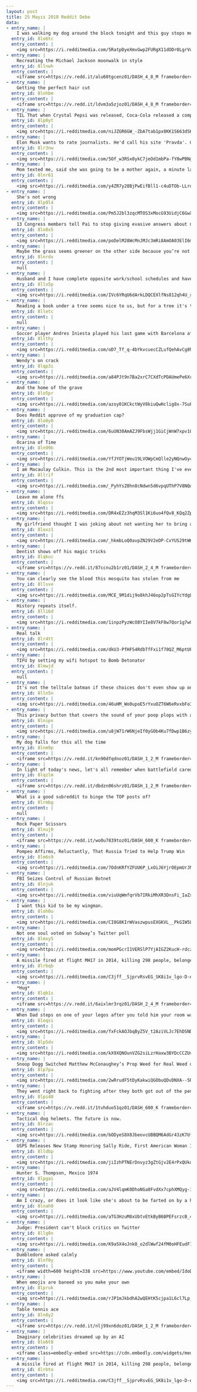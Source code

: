 ```yaml
---
layout: post
title: 25 Mayıs 2018 Reddit Debe
data:
- entry_name: |
    I was walking my dog around the block tonight and this guy stops me. He asks if I live in the house that recently had the tree cut down. I say yes and he tells me to hang tight. He comes out of his house with this. Says he made it from one of the logs of that tree! What a great gift and a great guy.
  entry_id: 8lo6tc
  entry_content: |
    <img src=https://i.redditmedia.com/5RatpDyeXmvGwp2FURgX11dODr0LgrVu2vYBGRT3Lq8.jpg?s=7e4aac180bd56139e92a99265d4f90cb frameborder=0>
- entry_name: |
    Recreating the Michael Jackson moonwalk in style
  entry_id: 8llnwh
  entry_content: |
    <iframe src=https://v.redd.it/alu60tgcenz01/DASH_4_8_M frameborder=0></iframe>
- entry_name: |
    Getting the perfect hair cut
  entry_id: 8lnhbm
  entry_content: |
    <iframe src=https://v.redd.it/ldvm3a5zjoz01/DASH_4_8_M frameborder=0></iframe>
- entry_name: |
    TIL That when Crystal Pepsi was released, Coca-Cola released a competitor called Tab Clear, however Tab Clear was intentionally marketed poorly in order to hurt Crystal Pepsi's image by product association. The born to die strategy was successful and both campaigns were dead 6 months later.
  entry_id: 8lp0yt
  entry_content: |
    <img src=https://i.redditmedia.com/niJZGR6GW_-ZbA7tab1px8KK1S663dSKBWYI2sm9h9E.jpg?s=492d0f9c29a2dafa53057dae8992da15 frameborder=0>
- entry_name: |
    Elon Musk wants to rate journalists. He'd call his site 'Pravda'. Going to create a site where the public can rate the core truth of any article & track the credibility score over time of each journalist, editor & publication, Musk tweeted.
  entry_id: 8lr3nw
  entry_content: |
    <img src=https://i.redditmedia.com/5Of_w3RSx0ykC7jeOd1mbPa-fY8wPBNgyR5VxO6xsQ0.jpg?s=c4d027a89e6b7e84acd91436473f024b frameborder=0>
- entry_name: |
    Mom texted me, said she was going to be a mother again, a minute later i get this picture.
  entry_id: 8lnr61
  entry_content: |
    <img src=https://i.redditmedia.com/y4ZR7y28BjPwEifBll1-c4uDTOb-LLroChHVezPIXB8.jpg?s=fedb65536ada1458c6b56cea7d216a7e frameborder=0>
- entry_name: |
    She's not wrong
  entry_id: 8lp9l4
  entry_content: |
    <img src=https://i.redditmedia.com/Pm5J2bl3zqcMTOS3xMocG93UidjC6GwXPT5ytf25Eds.png?s=f1d03da521a27fc6cde8eade510a9412 frameborder=0>
- entry_name: |
    13 Congress members tell Pai to stop giving evasive answers about net neutrality
  entry_id: 8ln0x5
  entry_content: |
    <img src=https://i.redditmedia.com/poDelM28WcMnJMJc3mRi8AmOA03ElI6mbH42mgz2Akg.jpg?s=a7ab10064853dbe44f681c926f876de4 frameborder=0>
- entry_name: |
    Maybe the grass seems greener on the other side because you’re not over there fucking it up.
  entry_id: 8lnrdx
  entry_content: |
    null
- entry_name: |
    Husband and I have complete opposite work/school schedules and haven't seen each other for a few days. Found this when I went to make breakfast for our daughter and me this morning.
  entry_id: 8llx5p
  entry_content: |
    <img src=https://i.redditmedia.com/IVc6YRqU6dArkLDQCEXlfNs812qh4U_x6Pl80sB__QY.jpg?s=33a930cc71fd8df6aade87419395f324 frameborder=0>
- entry_name: |
    Reading a book under a tree seems nice to us, but for a tree it's taunting them with the shredded flesh of their family.
  entry_id: 8lletc
  entry_content: |
    null
- entry_name: |
    Soccer player Andres Iniesta played his last game with Barcelona after 20 years at the club. He stayed on the field until 1 a.m. after the game.
  entry_id: 8llthy
  entry_content: |
    <img src=https://i.redditmedia.com/oD7_Tf_q-4bYkvcuecCZLufQehAvCg8hv8f38QV4qso.jpg?s=7d8696a7756c9a83909d9c3c3a6de960 frameborder=0>
- entry_name: |
    Wendy's on crack
  entry_id: 8lqp3i
  entry_content: |
    <img src=https://i.redditmedia.com/a84PJt9n7Ba2xrC7CXdTcPDAUmePe6Xr5AGFx9sT7fA.jpg?s=c1ab2db9ed2e3e9f7d2454a120cc4d20 frameborder=0>
- entry_name: |
    And the home of the grave
  entry_id: 8lo5pr
  entry_content: |
    <img src=https://i.redditmedia.com/azoy01KCkctWyV8kiuQwHclig8x-7SuFVNDHLapZ2c4.jpg?s=d63f416bafed26c92b3e7fac19f1713b frameborder=0>
- entry_name: |
    Does Reddit approve of my graduation cap?
  entry_id: 8lo8y0
  entry_content: |
    <img src=https://i.redditmedia.com/6uUN30AmAZJ9FbsWjj1GiCjWnW7xpv1OaMzTLiJAG70.jpg?s=6b6df5f32eb7385ac42e9894c85c77e0 frameborder=0>
- entry_name: |
    Ocarina of Time
  entry_id: 8ln99b
  entry_content: |
    <img src=https://i.redditmedia.com/YfJYOTjWeu19LVOWpCmQlle2yNQnwOycFOs3eIwMTQM.jpg?s=f218f45455c6c03740c89d232b1e21f6 frameborder=0>
- entry_name: |
    I am Macaulay Culkin. This is the 2nd most important thing I've ever done in my life. AMA
  entry_id: 8llrif
  entry_content: |
    <img src=https://i.redditmedia.com/_PyhYsZ0hn8cNdwn5d6vpqUThP7V8NQqIX-juZjuJvg.jpg?s=27d5cf4e646cffcdd7e71ac74b19447f frameborder=0>
- entry_name: |
    Leave me alone ffs
  entry_id: 8lqssv
  entry_content: |
    <img src=https://i.redditmedia.com/DR4xEZz3hqM3Sl1Ki6uo4fQv8_KQq2ZpdkWEQG5x6tc.jpg?s=a40603e162decd4bd781b5cd58e8cfdd frameborder=0>
- entry_name: |
    My girlfriend thought I was joking about not wanting her to bring a cat home, but needless to say I love my new son
  entry_id: 8loxz1
  entry_content: |
    <img src=https://i.redditmedia.com/_hkmbLoQ0avpZN29V2eDP-CxYUS29tWKlevMVEC4-HU.jpg?s=047590e8d5d6322060b4e8e375eaaca9 frameborder=0>
- entry_name: |
    Dentist shows off his magic tricks
  entry_id: 8lqkuc
  entry_content: |
    <iframe src=https://v.redd.it/87ccnu2b1rz01/DASH_2_4_M frameborder=0></iframe>
- entry_name: |
    You can clearly see the blood this mosquito has stolen from me
  entry_id: 8llsve
  entry_content: |
    <img src=https://i.redditmedia.com/MCE_9M1dij9o8khJ46op2pTsGIYcYdgLXLYPTyGi6j0.jpg?s=64f97cb7a97e48aaf7bb389ca62f8b6b frameborder=0>
- entry_name: |
    History repeats itself.
  entry_id: 8lli6d
  entry_content: |
    <img src=https://i.redditmedia.com/1inpzPyzWcO8YIIe8V7kF8w7Qor1g7w08J4MxFHXDrw.jpg?s=34d1fe385045ea55343093b5f30a2962 frameborder=0>
- entry_name: |
    Real talk
  entry_id: 8lr4tt
  entry_content: |
    <img src=https://i.redditmedia.com/dkU3-PfHFS4RdbTfFxi1f70QZ_M6ptUFKN767i3WXeM.jpg?s=5c3ba8a2fa04ce35d7909bc97ca9c957 frameborder=0>
- entry_name: |
    TIFU by setting my wifi hotspot to Bomb Detonator
  entry_id: 8lmwjd
  entry_content: |
    null
- entry_name: |
    It's not the telltale batman if these choices don't even show up once in the game
  entry_id: 8lln5n
  entry_content: |
    <img src=https://i.redditmedia.com/46uHM_Wo0upoE5rYxuOZT6W6eRvxbFo32vpFyal-g0A.jpg?s=b086c40cedfd8e3980401b1adbd5b7a4 frameborder=0>
- entry_name: |
    This privacy button that covers the sound of your poop plops with ambient noises.
  entry_id: 8lnipx
  entry_content: |
    <img src=https://i.redditmedia.com/u8jW71rW6NjeIf0yGOb4Ku7fDwp1B6zybSVU6r78k2I.jpg?s=996401602e1c950c8415533b6934f702 frameborder=0>
- entry_name: |
    My dog falls for this all the time
  entry_id: 8lnm9p
  entry_content: |
    <iframe src=https://v.redd.it/kn90dfqdnoz01/DASH_1_2_M frameborder=0></iframe>
- entry_name: |
    In light of today's news, let's all remember when battlefield cared about realism and historical accuracy
  entry_id: 8lqzlm
  entry_content: |
    <iframe src=https://v.redd.it/dbdzn06shrz01/DASH_1_2_M frameborder=0></iframe>
- entry_name: |
    What is a good subreddit to binge the TOP posts of?
  entry_id: 8lrmbg
  entry_content: |
    null
- entry_name: |
    Rock Paper Scissors
  entry_id: 8lnuj0
  entry_content: |
    <iframe src=https://v.redd.it/wo0u7839toz01/DASH_600_K frameborder=0></iframe>
- entry_name: |
    Pompeo Affirms, Reluctantly, That Russia Tried to Help Trump Win
  entry_id: 8lm6s9
  entry_content: |
    <img src=https://i.redditmedia.com/7OdnKRfYZFUU6P_LxOiJ6YjrOEpmUrJN30mPe8HyCFc.jpg?s=a0c4d29255bcd54f07bd438cb4e9e700 frameborder=0>
- entry_name: |
    FBI Seizes Control of Russian Botnet
  entry_id: 8lnjuk
  entry_content: |
    <img src=https://i.redditmedia.com/viuUqWmfqrVb7IRkiMhXR3DnsFi_IaZx6QEwVWBU6pw.jpg?s=a46ea710ad6570412409d447a7f5db17 frameborder=0>
- entry_name: |
    I want this kid to be my wingman.
  entry_id: 8loh0u
  entry_content: |
    <img src=https://i.redditmedia.com/CI0G8KIrWVaszwpusEXGKVL__PkGIW5LbJgfWRvdTCY.jpg?s=62ccd95ee352194dbee65076922bd683 frameborder=0>
- entry_name: |
    Not one soul voted on Subway’s Twitter poll
  entry_id: 8lmxy5
  entry_content: |
    <img src=https://i.redditmedia.com/momPGcrI1VERSlP7YjAIGZ2KucH-rdczStTP5juLx-g.jpg?s=544ce34ac01f579579e56b0d8904d9f1 frameborder=0>
- entry_name: |
    A missile fired at flight MH17 in 2014, killing 298 people, belonged to a Russian brigade, investigators say
  entry_id: 8lrbqb
  entry_content: |
    <img src=https://i.redditmedia.com/C3jff__SjprvRsvEG_SK8i1v_lgo-D-ehYJYwZkUJPg.jpg?s=00a79ca7c70e90b2308c3ae33e4dc8b3 frameborder=0>
- entry_name: |
    *Hug*
  entry_id: 8lqb1s
  entry_content: |
    <iframe src=https://v.redd.it/6aixlmr3rqz01/DASH_2_4_M frameborder=0></iframe>
- entry_name: |
    When Dad steps on one of your legos after you told him your room was clean
  entry_id: 8loqsi
  entry_content: |
    <img src=https://i.redditmedia.com/fxFckAOJbqByZ5V_t2AziVLJc7EhDSNDRGHojwzezFI.jpg?s=521a546c241a4c5434b75832492920cf frameborder=0>
- entry_name: |
  entry_id: 8lp5dv
  entry_content: |
    <img src=https://i.redditmedia.com/kX9XQNOunVZG2siLzrHaxw3BYDcCCZUvRiM95U3NOI4.jpg?s=ee980c2e04cc6bf9e27c50bb4983087a frameborder=0>
- entry_name: |
    Snoop Dogg Switched Matthew McConaughey’s Prop Weed for Real Weed on Harmony Korine’s ‘The Beach Bum’
  entry_id: 8lp7pa
  entry_content: |
    <img src=https://i.redditmedia.com/2wRrudF5tDyKakwiQGObuQDvDNXA--5RHchpo6rqy2Y.jpg?s=18a2c68aa6e53a91d3a80aaacaa83c3d frameborder=0>
- entry_name: |
    They went right back to fighting after they both got out of the penalty box
  entry_id: 8lpi40
  entry_content: |
    <iframe src=https://v.redd.it/1tvhduo51qz01/DASH_600_K frameborder=0></iframe>
- entry_name: |
    Tactical dog helmets. The future is now.
  entry_id: 8lrzac
  entry_content: |
    <img src=https://i.redditmedia.com/bODyeS8X8JbeovcUBBQM6AdGr43zK7UfgOMXDGAQlMQ.jpg?s=a86705ec1ac131ca6ebaf6a80311e31d frameborder=0>
- entry_name: |
    USPS Releases New Stamp Honoring Sally Ride, First American Woman In Space
  entry_id: 8lldbp
  entry_content: |
    <img src=https://i.redditmedia.com/jiIzhPTNErDnvyz3gZtGjv2E4rPxQUkqrDDHmUupncI.jpg?s=ce23cb83b91bdb3ac6c8013d65e64cfc frameborder=0>
- entry_name: |
    Hunter S. Thompson, Mexico 1974
  entry_id: 8lpgai
  entry_content: |
    <img src=https://i.redditmedia.com/aJV4lqmK0DhoNGa8FvdXx7cphXMQyg-1CV0EgxCjITY.jpg?s=8ff4d88ab23f015a1db506ef8f65a94b frameborder=0>
- entry_name: |
    Am I crazy, or does it look like she's about to be farted on by a horse?
  entry_id: 8lnah0
  entry_content: |
    <img src=https://i.redditmedia.com/aTG3HzuM8xUbtvEtkByB6BPEFsrzcB_4yDQ1BiK3LHU.jpg?s=9cad169a200b1316adbb096ab6b30d05 frameborder=0>
- entry_name: |
    Judge: President can't block critics on Twitter
  entry_id: 8llg0x
  entry_content: |
    <img src=https://i.redditmedia.com/K9a5X4oJnk8_o2dlWwf24fM0oHFEudF16sF4LLH1RGU.jpg?s=fda00eea4c216237a07ac15dfe054ca8 frameborder=0>
- entry_name: |
    Dumbledore asked calmly
  entry_id: 8lnf0y
  entry_content: |
    <iframe width=600 height=338 src=https://www.youtube.com/embed/IdoD2147Fik?feature=oembed&enablejsapi=1 frameborder=0 allow=autoplay; encrypted-media allowfullscreen></iframe>
- entry_name: |
    When emojis are baneed so you make your own
  entry_id: 8lpruk
  entry_content: |
    <img src=https://i.redditmedia.com/rJP1mJkbdhA2wQEHtK5cjpa1L6cl7Lp_dU4_Kw81M-Q.jpg?s=cb72c86c6244a5ae4fa4198e2aca8ca2 frameborder=0>
- entry_name: |
    Table tennis ace
  entry_id: 8ln8y2
  entry_content: |
    <iframe src=https://v.redd.it/nlj99xn6doz01/DASH_1_2_M frameborder=0></iframe>
- entry_name: |
    Imaginary celebrities dreamed up by an AI
  entry_id: 8lo6t8
  entry_content: |
    <iframe class=embedly-embed src=https://cdn.embedly.com/widgets/media.html?src=https%3A%2F%2Fgfycat.com%2Fifr%2FSparseDenseHairstreakbutterfly&url=https%3A%2F%2Fgfycat.com%2FSparseDenseHairstreakbutterfly&image=https%3A%2F%2Fthumbs.gfycat.com%2FSparseDenseHairstreakbutterfly-size_restricted.gif&key=2aa3c4d5f3de4f5b9120b660ad850dc9&type=text%2Fhtml&schema=gfycat width=600 height=338 scrolling=no frameborder=0 allowfullscreen></iframe>
- entry_name: |
    A missile fired at flight MH17 in 2014, killing 298 people, belonged to a Russian brigade, investigators say
  entry_id: 8lrbto
  entry_content: |
    <img src=https://i.redditmedia.com/C3jff__SjprvRsvEG_SK8i1v_lgo-D-ehYJYwZkUJPg.jpg?s=00a79ca7c70e90b2308c3ae33e4dc8b3 frameborder=0>
---
```


